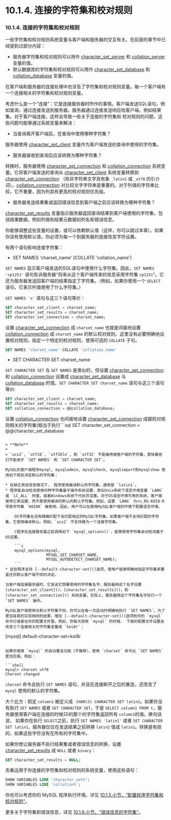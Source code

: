 # 10.1.4. 连接的字符集和校对规则

### 10.1.4. 连接的字符集和校对规则

一些字符集和校对规则系统变量与客户端和服务器的交互有关。在前面的章节中已经提到过部分内容：

* 服务器字符集和校对规则可以用作 [character\_set\_server]() 和 [collation\_server]() 变量的值。
* 默认数据库的字符集和校对规则可以用作 [character\_set\_database]() 和[collation_database]() 变量的值。

在客户端和服务器的连接处理中也涉及了字符集和校对规则变量。每一个客户端有一个连接相关的字符集和校对规则变量。

考虑什么是一个“连接”：它是连接服务器时所作的事情。客户端发送SQL语句，例如查询，通过连接发送到服务器。服务器通过连接发送响应给客户端，例如结果集。对于客户端连接，这样会导致一些关于连接的字符集和 校对规则的问题，这些问题均能够通过系统变量来解决：

* 当查询离开客户端后，在查询中使用哪种字符集？

服务器使用 [character\_set\_client]() 变量作为客户端发送的查询中使用的字符集。

* 服务器接收到查询后应该转换为哪种字符集？

转换时，服务器使用 [character\_set\_connection]() 和 [collation_connection]() 系统变量。它将客户端发送的查询从 [character\_set\_client]() 系统变量转换到 [character\_set\_connection]() （除非字符串文字具有象 `_latin1` 或 `_utf8` 的引介词）。[collation_connection]() 对比较文字字符串是重要的。对于列值的字符串比较，它不重要，因为列具有更高的校对规则优先级。

* 服务器发送结果集或返回错误信息到客户端之前应该转换为哪种字符集？

[character_set_results]() 变量指示服务器返回查询结果到客户端使用的字符集。包括结果数据，例如列值和结果元数据如列名和错误信息。

你能够调整这些变量的设置，或可以依赖默认值（这样，你可以跳过本章）。如果你没有使用默认值，你必须为每一个到服务器的连接改变字符设置。

有两个语句影响连接字符集：

* SET NAMES 'charset_name' [COLLATE 'collation_name']

`SET NAMES` 显示客户端发送的SQL语句中使用什么字符集。因此，`SET NAMES 'cp1251'` 语句告诉服务器“将来从这个客户端传来的信息采用字符集 `cp1251`”。它还为服务器发送回客户端的结果指定了字符集。（例如，如果你使用一个 `SELECT` 语句，它表示列值使用了什么字符集。）

`SET NAMES 'x'` 语句与这三个语句等价：

```sql
SET character_set_client = charset_name;
SET character_set_results = charset_name;
SET character_set_connection = charset_name;
```

设置 [character_set_connection]() 成 `charset_name` 也就是间接地设置 [collation_connection]() 成 `charset_name` 的默认校对规则。这里没有必要明确地设置校对规则。指定一个特定的校对规则，使用可选的 `COLLATE` 子句。

```sql
SET NAMES 'charset_name' COLLATE 'collation_name'
```

* SET CHARACTER SET charset_name

`SET CHARACTER SET` 与 `SET NAMES` 是类似的，但设置 [character\_set\_connection]() 和 [collation_connection]() 设置成 [character_set_database]() 与 [collation_database]() 的值。`SET CHARACTER SET charset_name` 语句与这三个语句等价:

```sql
SET character_set_client = charset_name;
SET character_set_results = charset_name;
SET collation_connection = @@collation_database;
```
设置 [collation_connection]() 也间接地设置 [character_set_connection]() 成跟校对规则相关的字符集(相当于执行```sql
SET
character_set_connection = @@character_set_database
```)。没有必要明确地设置 [character_set_connection]()。

> **Note**
> 
> `ucs2`, `utf16`, `utf16le`, 和 `utf32` 不能被用做客户端的字符集，意味着他们不能用于 `SET NAMES` 和 `SET CHARACTER SET`。

MySQL的客户端程序mysql, mysqladmin, mysqlcheck, mysqlimport和mysqlshow 使用如下规则决定默认的字符集：

* 在缺乏其他信息情况下， 程序使用编译默认的字符集，通常是 `latin1`。
* 程序能自动检测使用何种字符集基于操作系统设置，类似Unix系统下语言环境变量 `LANG` 或 `LC_ALL` 的值，或者Windows系统下代码页设置。对于OS语言环境可用的系统，客户端使用它来设置，而不是使用编译的默认的默认字符集。例如，设置 `LANG` 为ru_RU.KOI8-R导致字符集 `KOI8R` 被使用。因此，用户可以在使用MySQL客户端的环境下配置语言环境。

	OS字符集在没有精确匹配下会匹配相近的MySQL字符集。如果客户端不支持匹配的字符集，它使用编译默认。例如，`ucs2` 不支持做为一个连接字符集。

	C程序在连接服务器之前调用如下 `mysql_options()`，能够使用字符集自动检测基于OS设置。

	```c
	mysql_options(mysql,
	              MYSQL_SET_CHARSET_NAME,
				  MYSQL_AUTODETECT_CHARSET_NAME);
	```
* 这些程序支持 [--default-character-set]()选项，使用户能够明确地指定字符集来覆盖任何默认客户端不同的决定。

当客户端连接服务器时，它发送它想要使用的字符集名字。服务器用这个名字设置 [character_set_client]()，[character_set_results]()，和 [character_set_connection]() 系统变量。实际上，服务器用这个字符集名字执行一个 `SET NAMES` 操作。

MySQL客户端使用与默认字符集不同，你可以在每一次启动时明确地执行 `SET NAMES`。为了更加容易的实现相同的结果，增加 [--default-character-set]()选项到你的 `mysql` 命令行或者在你的配置文件里。例如，你每次调用 `mysql` 的时候， 下面的配置文件设置会改变三个连接相关的字符集变量成 `koi8r`：

```
[mysql]
default-character-set=koi8r
```

如果你使用 `mysql` 的自动重连功能（不推荐），使用 `charset` 命令比 `SET NAMES` 更加完美。例如：

```shell
mysql> charset utf8
Charset changed
```

`charset` 命令会执行 `SET NAMES` 语句，并且在连接断开之后的重连，还改变了 `mysql` 使用的默认的字符集。


大个比方：假定 `column1` 被定义成 ` CHAR(5) CHARACTER SET latin2`。如果你没有执行 `SET NAMES` 或者 `SET CHARACTER SET`，于是 `SELECT column1 FROM t`，服务器使用客户端在连接的时候只i的那个的字符集返回所有 `column1`的值。换句话说， 如果你在执行 `SELECT`之前，执行 `SET NAMES 'latin1'` 或者 `SET CHARACTER SET latin1`，服务器仅仅在发送结果之前转换 `latin2` 值成 `latin1`。转换是有损的，如果这些字符没有在所有的字符集中。

如果你想让服务器不执行结果集或者错误信息的转换，设置 [character_set_results]() 成 `NULL` 或者 `binary`：

```sql
SET character_set_results = NULL;
```

去看运用于你连接的字符集和校对规则的系统变量，使用这些语句：
```sql
SHOW VARIABLES LIKE 'character_set%';
SHOW VARIABLES LIKE 'collation%';
```

你也可以考虑你的 MySQL 程序执行环境。详见 [10.1.5.小节，“配置程序字符集和校对规则”](./10.01.05_Configuring_the_Character_Set_and_Collation_for_Applications.md)。

更多关于字符集和错误信息，详见 [10.1.6.小节，“错误信息的字符集”](./10.01.06_Character_Set_for_Error_Messages.md)。